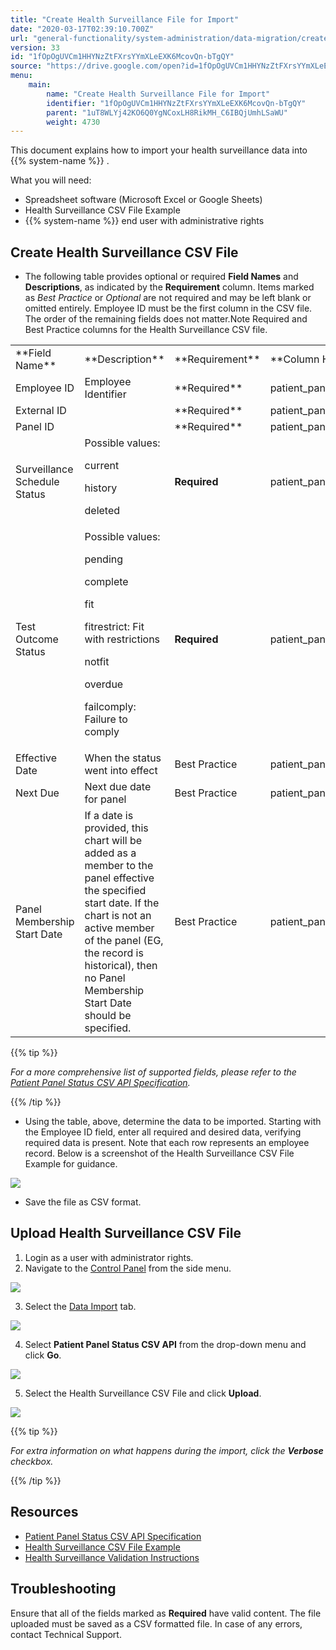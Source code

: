 ```yaml
---
title: "Create Health Surveillance File for Import"
date: "2020-03-17T02:39:10.700Z"
url: "general-functionality/system-administration/data-migration/create-health-surveillance-file-for-import.html"
version: 33
id: "1fOpOgUVCm1HHYNzZtFXrsYYmXLeEXK6McovQn-bTgQY"
source: "https://drive.google.com/open?id=1fOpOgUVCm1HHYNzZtFXrsYYmXLeEXK6McovQn-bTgQY"
menu:
    main:
        name: "Create Health Surveillance File for Import"
        identifier: "1fOpOgUVCm1HHYNzZtFXrsYYmXLeEXK6McovQn-bTgQY"
        parent: "1uT8WLYj42KO6Q0YgNCoxLH8RikMH_C6IBQjUmhLSaWU"
        weight: 4730
---
```

This document explains how to import your health surveillance data into {{% system-name %}} .

What you will need:

* Spreadsheet software (Microsoft Excel or Google Sheets)
* Health Surveillance CSV File Example
* {{% system-name %}} end user with administrative rights

## Create Health Surveillance CSV File

* The following table provides optional or required <strong>Field Names</strong> and <strong>Descriptions</strong>, as indicated by the <strong>Requirement</strong> column. Items marked as <em>Best Practice</em> or <em>Optional</em> are not required and may be left blank or omitted entirely. Employee ID must be the first column in the CSV file. The order of the remaining fields does not matter.Note Required and Best Practice columns for the Health Surveillance CSV file.



<table>
  <tr>
    <td>**Field Name**</td>
    <td>**Description**</td>
    <td>**Requirement**</td>
    <td>**Column Header Name**</td>
  </tr>
  <tr>
    <td>Employee ID</td>
    <td>Employee Identifier</td>
    <td>**Required**</td>
    <td>patient_panel_status.pat_id</td>
  </tr>
  <tr>
    <td>External ID</td>
    <td></td>
    <td>**Required**</td>
    <td>patient_panel_status.ext_id</td>
  </tr>
  <tr>
    <td>Panel ID</td>
    <td></td>
    <td>**Required**</td>
    <td>patient_panel_status.panel_id</td>
  </tr>
  <tr>
    <td>Surveillance Schedule Status</td>
    <td>
Possible values:

current

history

deleted
    </td>
    <td>**Required**</td>
    <td>patient_panel_status.rec_status</td>
  </tr>
  <tr>
    <td>Test Outcome Status</td>
    <td>
Possible values:

pending

complete

fit

fitrestrict: Fit with restrictions

notfit

overdue

failcomply: Failure to comply
    </td>
    <td>**Required**</td>
    <td>patient_panel_status.status</td>
  </tr>
  <tr>
    <td>Effective Date</td>
    <td>When the status went into effect</td>
    <td>Best Practice</td>
    <td>patient_panel_status.effective_dt</td>
  </tr>
  <tr>
    <td>Next Due</td>
    <td>Next due date for panel</td>
    <td>Best Practice</td>
    <td>patient_panel_status.next_due</td>
  </tr>
  <tr>
    <td>Panel Membership Start Date</td>
    <td>If a date is provided, this chart will be added as a member to the panel effective the specified start date. If the chart is not an active member of the panel (EG, the record is historical), then no Panel Membership Start Date should be specified.</td>
    <td>Best Practice</td>
    <td>patient_panel_status.pm_start_dt</td>
  </tr>
</table>

{{% tip %}}

*For a more comprehensive list of supported fields, please refer to the *[Patient Panel Status CSV API Specification](https://docs.google.com/spreadsheets/d/1kvKRTnK8BKIgF1wVeAQT_VNQ8uDR9UVEJvzDnuk2_T0/)*.*

{{% /tip %}}


* Using the table, above, determine the data to be imported. Starting with the Employee ID field, enter all required and desired data, verifying required data is present. Note that each row represents an employee record. Below is a screenshot of the Health Surveillance CSV File Example for guidance.



![](create-health-surveillance-file-for-import.images/image1.png)



* Save the file as CSV format.

## Upload Health Surveillance CSV File

1. Login as a user with administrator rights.
2. Navigate to the [Control Panel](https://system/?f=layout&module=Admin&name=Home&tabmodule=admin&t=Admin) from the side menu.



![](create-health-surveillance-file-for-import.images/image2.png)



3. Select the [Data Import](https://system/?f=admin&s=wc_data_import&tabmodule=admin&tabselect=Data+import) tab.



![](create-health-surveillance-file-for-import.images/image3.png)



4. Select <strong>Patient Panel Status CSV API</strong> from the drop-down menu and click <strong>Go</strong>.



![](create-health-surveillance-file-for-import.images/image4.png)



5. Select the Health Surveillance CSV File and click <strong>Upload</strong>.



![](create-health-surveillance-file-for-import.images/image5.png) 

{{% tip %}}

*For extra information on what happens during the import, click the ***_Verbose_*** checkbox.*

{{% /tip %}}


## Resources

* [Patient Panel Status CSV API Specification](https://docs.google.com/spreadsheets/d/1kvKRTnK8BKIgF1wVeAQT_VNQ8uDR9UVEJvzDnuk2_T0/)
* [Health Surveillance CSV File Example](https://docs.google.com/spreadsheets/d/1kvKRTnK8BKIgF1wVeAQT_VNQ8uDR9UVEJvzDnuk2_T0/export?format=csv&gid=1187733888)
* [Health Surveillance Validation Instructions](https://docs.google.com/document/d/1_v-i2Qg_HKrNN0__NryeamUQuoNLyGrOI2XQrc2EPVU/edit#heading=h.9xf10guyyvpr)

## Troubleshooting

Ensure that all of the fields marked as **Required** have valid content. The file uploaded must be saved as a CSV formatted file. In case of any errors, contact Technical Support.

